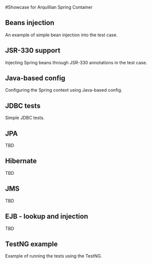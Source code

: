 #Showcase for Arquillian Spring Container

## Beans injection

An example of simple bean injection into the test case.

## JSR-330 support

Injecting Spring beans through JSR-330 annotations in the test case.

## Java-based config

Configuring the Spring context using Java-based config.

## JDBC tests

Simple JDBC tests.

## JPA

TBD

## Hibernate

TBD

## JMS

TBD

## EJB - lookup and injection

TBD

## TestNG example

Example of running the tests using the TestNG.